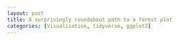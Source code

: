 ```yaml
---
layout: post
title: A surprisingly roundabout path to a forest plot 
categories: [Visualisation, tidyverse, ggplot2]
---
```

